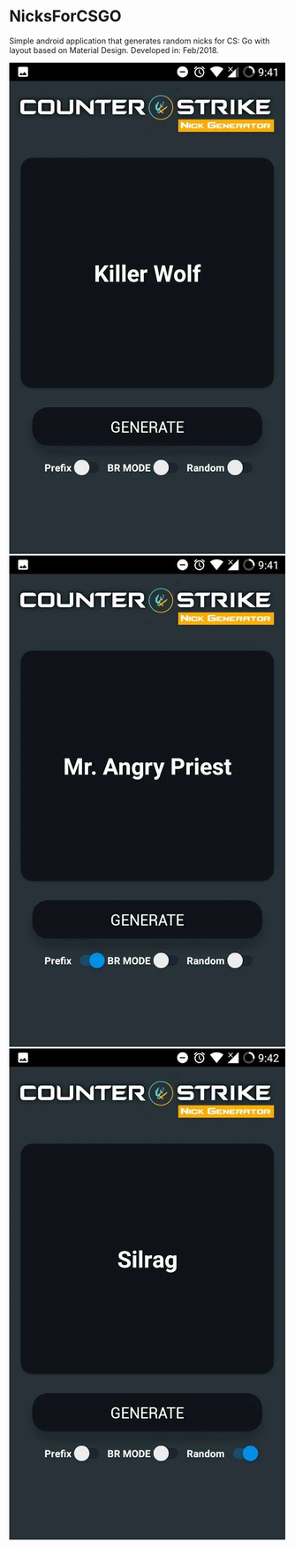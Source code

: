 # NicksForCSGO
 Simple android application that generates random nicks for CS: Go with layout based on Material Design.
 Developed in: Feb/2018.

![Screenshot](1.png)
![Screenshot](2.png)
![Screenshot](3.png)

